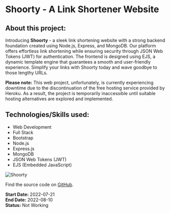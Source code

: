 # Shoorty - A Link Shortener Website

## About this project:
Introducing **Shoorty** - a sleek link shortening website with a strong backend foundation created using Node.js, Express, and MongoDB. Our platform offers effortless link shortening while ensuring security through JSON Web Tokens (JWT) for authentication. The frontend is designed using EJS, a dynamic template engine that guarantees a smooth and user-friendly experience. Simplify your links with Shoorty today and wave goodbye to those lengthy URLs.

**Please note:** This web project, unfortunately, is currently experiencing downtime due to the discontinuation of the free hosting service provided by Heroku. As a result, the project is temporarily inaccessible until suitable hosting alternatives are explored and implemented.

## Technologies/Skills used:
- Web Development
- Full Stack
- Bootstrap
- Node.js
- Express.js
- MongoDB
- JSON Web Tokens (JWT)
- EJS (Embedded JavaScript)

![Shoorty](https://res.cloudinary.com/nachatayoub/image/upload/v1661107017/image_0265c96b34.png)

Find the source code on [GitHub](https://github.com/nachat-ayoub/shoorty-auth-version).

**Start Date:** 2022-07-21  
**End Date:** 2022-08-10  
**Status:** Not Working

<!-- Live demo link is currently unavailable due to hosting issues. -->
